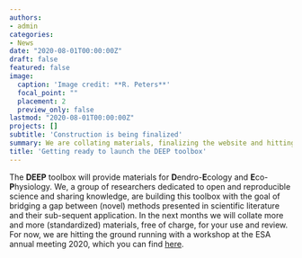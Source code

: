 ```yaml
---
authors:
- admin
categories:
- News
date: "2020-08-01T00:00:00Z"
draft: false
featured: false
image:
  caption: 'Image credit: **R. Peters**'
  focal_point: ""
  placement: 2
  preview_only: false
lastmod: "2020-08-01T00:00:00Z"
projects: []
subtitle: 'Construction is being finalized'
summary: We are collating materials, finalizing the website and hitting the ground running with a workshop at ESA 2020.
title: 'Getting ready to launch the DEEP toolbox'
---
```


The **DEEP** toolbox will provide materials for **D**endro-**E**cology and **E**co-**P**hysiology.
We, a group of researchers dedicated to open and reproducible science and sharing knowledge, are building this toolbox with the goal of bridging a gap between (novel) methods presented in scientific literature and their sub-sequent application.
In the next months we will collate more and more (standardized) materials, free of charge, for your use and review.
For now, we are hitting the ground running with a workshop at the ESA annual meeting 2020, which you can find [here](/talk/esa-2020-rpeters-cpappas/).
